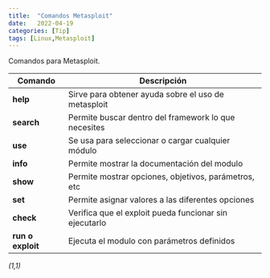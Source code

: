 ```yaml
---
title:  "Comandos Metasploit"
date:   2022-04-19
categories: [Tip]
tags: [Linux,Metasploit]
---
```


Comandos para Metasploit. 

| Comando  | Descripción                                                                       |
|---       |---                                                                                |
| **help**     | Sirve para obtener ayuda sobre el uso de metasploit                           |
| **search**   | Permite buscar dentro del framework lo que necesites                          |
| **use**      | Se usa para seleccionar o cargar cualquier módulo                             |
| **info**     | Permite mostrar la documentación del modulo                                   |
| **show**     | Permite mostrar opciones, objetivos, parámetros, etc                          |
| **set**      | Permite asignar valores a las diferentes opciones                             |
| **check**    | Verifica que el exploit pueda funcionar sin ejecutarlo                        |
| **run o exploit**  | Ejecuta el modulo con parámetros definidos                              |




<!-- ``` bash
```
IMAGEN -->
*(1,1)*

<!-- Check out the [Jekyll docs][jekyll] for more info on how to get the most out of Jekyll. File all bugs/feature requests at [Jekyll’s GitHub repo][jekyll-gh]. If you have questions, you can ask them on [Jekyll’s dedicated Help repository][jekyll-help]. -->